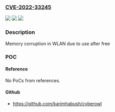 ### [CVE-2022-33245](https://cve.mitre.org/cgi-bin/cvename.cgi?name=CVE-2022-33245)
![](https://img.shields.io/static/v1?label=Product&message=Snapdragon&color=blue)
![](https://img.shields.io/static/v1?label=Version&message=%3D%20APQ8064AU%20&color=brighgreen)
![](https://img.shields.io/static/v1?label=Vulnerability&message=n%2Fa&color=brighgreen)

### Description

Memory corruption in WLAN due to use after free

### POC

#### Reference
No PoCs from references.

#### Github
- https://github.com/karimhabush/cyberowl

